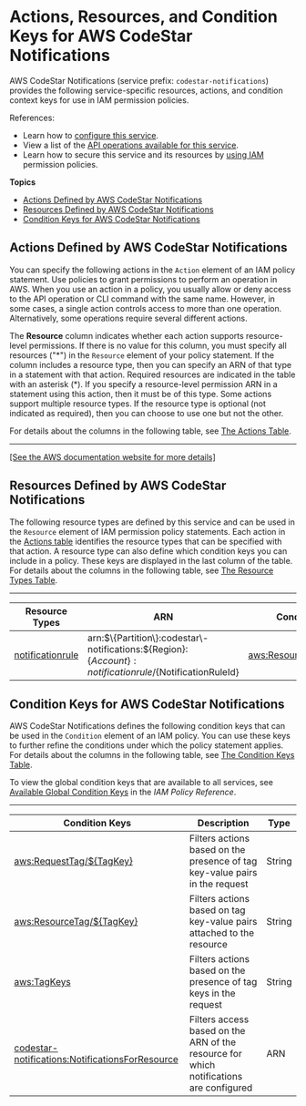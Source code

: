 # Actions, Resources, and Condition Keys for AWS CodeStar Notifications<a name="list_awscodestarnotifications"></a>

AWS CodeStar Notifications \(service prefix: `codestar-notifications`\) provides the following service\-specific resources, actions, and condition context keys for use in IAM permission policies\.

References:
+ Learn how to [configure this service](https://docs.aws.amazon.com/codestar-notifications/latest/userguide/welcome.html)\.
+ View a list of the [API operations available for this service](https://docs.aws.amazon.com/codestar-notifications/latest/APIReference/Welcome.html)\.
+ Learn how to secure this service and its resources by [using IAM](https://docs.aws.amazon.com/codestar-notifications/latest/userguide/security.html) permission policies\.

**Topics**
+ [Actions Defined by AWS CodeStar Notifications](#awscodestarnotifications-actions-as-permissions)
+ [Resources Defined by AWS CodeStar Notifications](#awscodestarnotifications-resources-for-iam-policies)
+ [Condition Keys for AWS CodeStar Notifications](#awscodestarnotifications-policy-keys)

## Actions Defined by AWS CodeStar Notifications<a name="awscodestarnotifications-actions-as-permissions"></a>

You can specify the following actions in the `Action` element of an IAM policy statement\. Use policies to grant permissions to perform an operation in AWS\. When you use an action in a policy, you usually allow or deny access to the API operation or CLI command with the same name\. However, in some cases, a single action controls access to more than one operation\. Alternatively, some operations require several different actions\.

The **Resource** column indicates whether each action supports resource\-level permissions\. If there is no value for this column, you must specify all resources \("\*"\) in the `Resource` element of your policy statement\. If the column includes a resource type, then you can specify an ARN of that type in a statement with that action\. Required resources are indicated in the table with an asterisk \(\*\)\. If you specify a resource\-level permission ARN in a statement using this action, then it must be of this type\. Some actions support multiple resource types\. If the resource type is optional \(not indicated as required\), then you can choose to use one but not the other\.

For details about the columns in the following table, see [The Actions Table](reference_policies_actions-resources-contextkeys.md#actions_table)\.


****  
[\[See the AWS documentation website for more details\]](http://docs.aws.amazon.com/IAM/latest/UserGuide/list_awscodestarnotifications.html)

## Resources Defined by AWS CodeStar Notifications<a name="awscodestarnotifications-resources-for-iam-policies"></a>

The following resource types are defined by this service and can be used in the `Resource` element of IAM permission policy statements\. Each action in the [Actions table](#awscodestarnotifications-actions-as-permissions) identifies the resource types that can be specified with that action\. A resource type can also define which condition keys you can include in a policy\. These keys are displayed in the last column of the table\. For details about the columns in the following table, see [The Resource Types Table](reference_policies_actions-resources-contextkeys.md#resources_table)\.


****  

| Resource Types | ARN | Condition Keys | 
| --- | --- | --- | 
|   [ notificationrule ](https://docs.aws.amazon.com/codestar-notifications/latest/userguide/security_iam_service-with-iam.html)  |  arn:$\{Partition\}:codestar\-notifications:$\{Region\}:$\{Account\}:notificationrule/$\{NotificationRuleId\}  |   [ aws:ResourceTag/$\{TagKey\} ](#awscodestarnotifications-aws_ResourceTag___TagKey_)   | 

## Condition Keys for AWS CodeStar Notifications<a name="awscodestarnotifications-policy-keys"></a>

AWS CodeStar Notifications defines the following condition keys that can be used in the `Condition` element of an IAM policy\. You can use these keys to further refine the conditions under which the policy statement applies\. For details about the columns in the following table, see [The Condition Keys Table](reference_policies_actions-resources-contextkeys.md#context_keys_table)\.

To view the global condition keys that are available to all services, see [Available Global Condition Keys](reference_policies_condition-keys.html#AvailableKeys) in the *IAM Policy Reference*\.


****  

| Condition Keys | Description | Type | 
| --- | --- | --- | 
|   [ aws:RequestTag/$\{TagKey\} ](https://docs.aws.amazon.com/IAM/latest/UserGuide/reference_policies_condition-keys.html#condition-keys-requesttag)  | Filters actions based on the presence of tag key\-value pairs in the request | String | 
|   [ aws:ResourceTag/$\{TagKey\} ](https://docs.aws.amazon.com/IAM/latest/UserGuide/reference_policies_condition-keys.html#condition-keys-resourcetag)  | Filters actions based on tag key\-value pairs attached to the resource | String | 
|   [ aws:TagKeys ](https://docs.aws.amazon.com/IAM/latest/UserGuide/reference_policies_condition-keys.html#condition-keys-tagkeys)  | Filters actions based on the presence of tag keys in the request | String | 
|   [ codestar\-notifications:NotificationsForResource ](https://docs.aws.amazon.com/codestar-notifications/latest/userguide/security_iam_id-based-policy-examples.html)  | Filters access based on the ARN of the resource for which notifications are configured | ARN | 